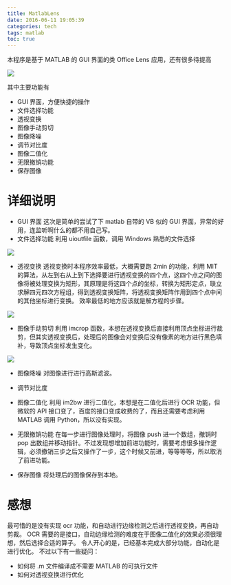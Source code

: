 ```yaml
---
title: MatlabLens
date: 2016-06-11 19:05:39
categories: tech
tags: matlab
toc: true
---
```


本程序是基于 MATLAB 的 GUI 界面的类 Office Lens 应用，还有很多待提高

![](../../static/image/matlablens/1.png)

其中主要功能有
- GUI 界面，方便快捷的操作
- 文件选择功能
- 透视变换
- 图像手动剪切
- 图像降噪
- 调节对比度
- 图像二值化
- 无限撤销功能
- 保存图像

<!-- more -->

# 详细说明
- GUI 界面
这次是简单的尝试了下 matlab 自带的 VB 似的 GUI 界面，异常的好用，连监听啊什么的都不用自己写。
- 文件选择功能
利用 uioutfile 函数，调用 Windows 熟悉的文件选择

![](../../static/image/matlablens/2.png)

- 透视变换
透视变换时本程序效率最低，大概需要跑 2min 的功能，利用 MIT 的算法，从左到右从上到下选择要进行透视变换的四个点，这四个点之间的图像将被处理变换为矩形，其原理是将这四个点的坐标，转换为矩形定点，联立求解四元四次方程组，得到透视变换矩阵，将透视变换矩阵作用到四个点中间的其他坐标进行变换。
效率最低的地方应该就是解方程的步骤。
 
![](../../static/image/matlablens/3.png)

- 图像手动剪切
利用 imcrop 函数，本想在透视变换后直接利用顶点坐标进行裁剪，但其实透视变换后，处理后的图像会对变换后没有像素的地方进行黑色填补，导致顶点坐标发生变化。

![](../../static/image/matlablens/4.png)

- 图像降噪
对图像进行进行高斯滤波。
- 调节对比度

- 图像二值化
利用 im2bw 进行二值化，本想是在二值化后进行 OCR 功能，但微软的 API 接口变了，百度的接口变成收费的了，而且还需要考虑利用 MATLAB 调用 Python，所以没有实现。
- 无限撤销功能
在每一步进行图像处理时，将图像 push 进一个数组，撤销时 pop 出数组并移动指针。不过发现想增加前进功能时，需要考虑很多操作逻辑，必须撤销三步之后又操作了一步，这个时候又前进，等等等等，所以取消了前进功能。
- 保存图像
将处理后的图像保存到本地。

# 感想

最可惜的是没有实现 ocr 功能，和自动进行边缘检测之后进行透视变换，再自动剪裁。
OCR 需要的是接口，自动边缘检测的难度在于图像二值化的效果必须很理想，然后选择合适的算子。
令人开心的是，已经基本完成大部分功能，自动化是进行优化。
不过以下有一些疑问：
- 如何将 .m 文件编译成不需要 MATLAB 的可执行文件
- 如何对透视变换进行优化
